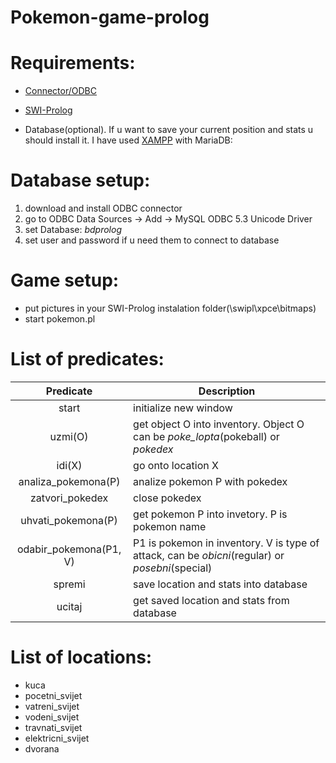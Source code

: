 # Pokemon-game-prolog

# Requirements:

  - [Connector/ODBC](http://dev.mysql.com/downloads/connector/odbc/) 
  
  - [SWI-Prolog](http://www.swi-prolog.org/)
  
  - Database(optional). If u want to save your current position and stats u should install it. I have used [XAMPP](https://www.apachefriends.org/index.html) with MariaDB:        
 
# Database setup:
  1. download and install ODBC connector
  2. go to ODBC Data Sources -> Add -> MySQL ODBC 5.3 Unicode Driver
  3. set Database: *bdprolog* 
  4. set user and password if u need them to connect to database
  

# Game setup:
 - put pictures in your SWI-Prolog instalation folder(\swipl\xpce\bitmaps)
 - start pokemon.pl

# List of predicates: 
| Predicate | Description |
| :-------: | ----------- |
| start | initialize new window |
| uzmi(O) | get object O into inventory. Object O can be *poke_lopta*(pokeball) or *pokedex* |
| idi(X) | go onto location X |
| analiza_pokemona(P) | analize pokemon P with pokedex |
| zatvori_pokedex | close pokedex |
| uhvati_pokemona(P) | get pokemon P into invetory. P is pokemon name |
| odabir_pokemona(P1, V) | P1 is pokemon in inventory. V is type of attack, can be *obicni*(regular) or *posebni*(special) |
| spremi | save location and stats into database |
| ucitaj | get saved location and stats from database |

# List of locations:
  - kuca
  - pocetni_svijet
  - vatreni_svijet
  - vodeni_svijet
  - travnati_svijet
  - elektricni_svijet
  - dvorana
  
